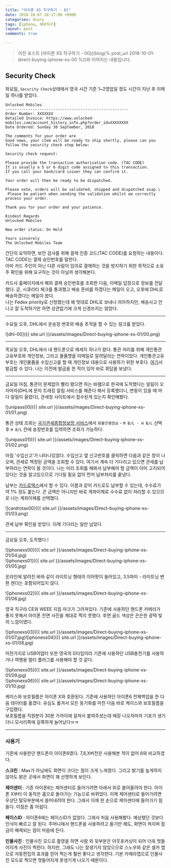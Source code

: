 ```yaml
---
title: "아이폰 XS 직구하기 - 01"
date: 2018-10-07 18:17:00 +0900
categories: diary
tags: [iphone, 해외직구]
layout: post
comments: true

---
```


> 이전 포스트 [아이폰 XS 직구하기 - 00](/blog{% post_url 2018-10-01-direct-buying-iphone-xs-00 %})와 이어지는 내용입니다.

## Security Check
화요일, `Security Check`상태에서 영국 시간 기준 1~2영업일 정도 시간이 지난 후 이메일 하나를 받았다.
```text
Unlocked Mobiles
------------------------------------------------------
Order Number: XXXXXXX
Detailed Invoice: https://www.unlocked-mobiles.com/account_history_info.php?order_id=XXXXXXXX
Date Ordered: Sunday 30 September, 2018

The comments for your order are
Good news, your item will be ready to ship shortly, please can you follow the security check step below: 

Security check request: 

Please provide the transaction authorisation code. (TAC CODE) 
It is usually a 5 or 6 digit code assigned to this transaction. 
If you call your bank/card issuer they can confirm it. 

Your order will then be ready to be dispatched.

Please note, orders will be validated, shipped and dispatched asap.\
 Please be patient when sending the validation whilst we correctly process your order.

Thank you for your order and your patience.

Kindest Regards 
Unlocked Mobiles

New order status: On Hold

Yours sincerely
The Unlocked Mobiles Team
```

간단히 요약하면, 보안 검사를 위해 결제 인증 코드(TAC CODE)를 요청하는 내용이다. TAC CODE는 결제 승인번호를 말한다.  
아마 카드 주인이 아닌 다른 사람이 임의로 결제하는 것을 방지하기 위한 목적으로 소유주 확인을 위해 요구하는 것이 아닐까 생각해본다.

카드사 홈페이지에서 해외 결제 승인번호를 조회한 다음, 이메일 답장으로 정보를 전달했다.
곧, 시큐리티 체크를 통과했고 배송 준비를 하겠다는 메일이 오고, 오후에 DHL로 배송하겠다는 메일이 왔다.  
나는 Fedex priority로 신청했는데 왜 멋대로 DHL로 보내나 의아하지만, 배송사고 안나고 잘 도착하기만 하면 상관없기에 크게 신경쓰지는 않았다.

----

수요일 오후, DHL에서 운송장 번호와 배송 추적을 할 수 있는 링크를 받았다.

![dhl-00]({{ site.url }}/assets/images/Direct-buying-iphone-xs-01/00.png)  

----

목요일 오후, DHL에서 내 핸드폰으로 메세지 하나가 왔다. 통관 처리를 위해 개인통관고유부호와 개인정보, 그리고 물품명을 이메일로 알려달라는 연락이었다.
개인통관고유부호는 개인물품을 수입신고를 할 때 개인정보 대용으로 사용하기 위한 부호다. [여기](https://unipass.customs.go.kr/csp/persIndex.do)서 발급할 수 있다. 나는 이전에 발급을 한 적이 있어 바로 회답을 보냈다.  

----

금요일 아침, 통관이 문제없이 빨리 됐으면 하는 바램으로 한국에 도착했다는 알림이 오자마자(DHL에 문자 트래킹 알림 서비스를 해준다 해서 등록했더니, 변동이 있을 때 마다 알림이 울렸다), 관세청 사이트에서 접수된게 있는지 확인해봤다.

![unipass00]({{ site.url }}/assets/images/Direct-buying-iphone-xs-01/01.png)  

통관 상태 조회는 [국가관세종합정보망 서비스](https://unipass.customs.go.kr/csp/index.do?method=viewImpCargoProgInfoEach)에서 `화물진행정보` - `M B/L - H B/L` 선택 후 `H B/L` 칸에 송장번호를 입력하면 조회가 가능하다. 

![unipass01]({{ site.url }}/assets/images/Direct-buying-iphone-xs-01/02.png)  

마침 '수입신고'가 나타나있었다. 수입신고 옆 신고번호를 클릭하면 다음과 같은 창이 나오며, 관세로 책정된 금액을 조회할 수 있다.
여기서 계속 더 기다리고 있으면 관세를 납부하라는 연락이 올 것이다. 나는 미리 조회를 해봐서 납부해야 할 금액이 이미 고지되어 있다는 것을 알고있으므로 기다릴 필요 없이 먼저 납부처리를 끝냈다.

납부는 [카드로택스](https://www.cardrotax.kr/index.giro)에서 할 수 있다. 이름과 같이 카드로도 납부할 수 있는데, 수수료가 약 1% 정도 붙는다. 큰 금액은 아니지만 바로 계좌이체로 수수료 없이 처리할 수 있으므로 나는 계좌이체를 선택했다.

![cardrotax00]({{ site.url }}/assets/images/Direct-buying-iphone-xs-01/03.png)  

관세 납부 확인을 받았다. 이제 기다리는 일만 남았다. 

----

금요일 오후, 도착했다.!

![iphonexs00]({{ site.url }}/assets/images/Direct-buying-iphone-xs-01/04.jpg)  
![iphonexs01]({{ site.url }}/assets/images/Direct-buying-iphone-xs-01/05.jpg)

온라인에 알려진 바와 같이 라이트닝 형태의 이어팟이 들어있고, 3.5파이 - 라이트닝 변환 젠더는 포함되어있지 않다.

![iphonexs02]({{ site.url }}/assets/images/Direct-buying-iphone-xs-01/06.jpg)  

영국 직구라 CE와 WEEE 지침 마크가 그려져있다. 기존에 사용하던 핸드폰 카메라가 좋지 못해서 아이폰 전면 사진을 제대로 찍지 못했다. 후면 골드 색상은 은은한 광택 빛의 느낌이였다.

![iphonexs03]({{ site.url }}/assets/images/Direct-buying-iphone-xs-01/07.jpg)![iphonexs04]({{ site.url }}/assets/images/Direct-buying-iphone-xs-01/08.jpg)

마찬가지로 USB어댑터 또한 영국의 G타입이라 기존에 사용하던 USB충전기를 사용하거나 여행용 멀티 플러그를 사용해야 할 것 같다.

![iphonexs05]({{ site.url }}/assets/images/Direct-buying-iphone-xs-01/09.jpg)  
![iphonexs06]({{ site.url }}/assets/images/Direct-buying-iphone-xs-01/10.jpg)  

케이스와 보호필름은 아이폰 X와 호환된다. 기존에 사용하던 아이폰6 전체백업을 한 다음 데이터를 옮겼다. 유심도 옮겨서 모든 동기화를 마친 다음 바로 케이스와 보호필름을 구입했다.  
보호필름을 직원분이 30분 가까이에 걸쳐서 붙여주셨는데 매장 나오자마자 기포가 생기더니 모서리쪽에 길쭉하게 늘어났다ㅠㅠ

----

### 사용기

기존에 사용한던 핸드폰이 아이폰6였다. 7,8,X버전은 사용해본 적이 없어 6와 비교하겠다.

**스크린** : Max가 아님에도 화면이 크다는 점이 크게 느껴졌다. 그리고 밝기를 높게하지 않아도 밝은 곳에서 화면이 꽤 선명하게 보인다.

**제어센터** : 기존 아이폰6는 제어센터로 들어가려면 아래서 위로 쓸어올려야 한다. 아이폰 X부터 이 동작은 홈으로 돌아가는 기능으로 바뀌었다. 이제 제어센터로 들어가려면 우상단 탈모부분에서 쓸어내려야 한다. 그래서 이제 한 손으로 제어센터에 들어가기 힘들다. 이점은 좀 아쉽다.

**페이스ID** : 아이폰6에는 페이스ID가 없었다. 그래서 처음 사용해봤다. 예상했던 것보다 인식이 빠르고 잘 된다. 주머니에서 핸드폰을 사용하려고 들기만 해도, 화면이 켜지며 잠금이 해제되는 점이 마음에 든다.

**인물사진** : 인물사진 모드로 촬영을 하면 사람 외 뒷부분은 아웃포커싱이 되어 더욱 멋들어지게 사진이 찍힌다. 하지만, 그래도 나는 잘생기지 않았으므로 스노우와 같은 셀카 앱으로 자동편집의 효과를 얻어 찍는게 훨씬 좋다고 생각한다. 기본 카메라앱으로 인물사진 모드로 찍으면 멋들어지게 못생기게 나오기 때문이다.
